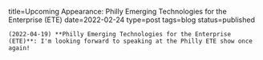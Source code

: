 
title=Upcoming Appearance: Philly Emerging Technologies for the Enterprise (ETE)
date=2022-02-24
type=post
tags=blog
status=published
~~~~~~
(2022-04-19) **Philly Emerging Technologies for the Enterprise (ETE)**: I'm looking forward to speaking at the Philly ETE show once again! 
            